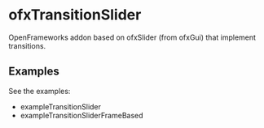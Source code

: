 # ofxTransitionSlider

OpenFrameworks addon based on ofxSlider (from ofxGui) that implement transitions.

## Examples

See the examples:

- exampleTransitionSlider
- exampleTransitionSliderFrameBased
